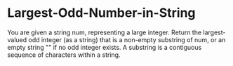 # Largest-Odd-Number-in-String
You are given a string num, representing a large integer. Return the largest-valued odd integer (as a string) that is a non-empty substring of num, or an empty string "" if no odd integer exists.  A substring is a contiguous sequence of characters within a string.
